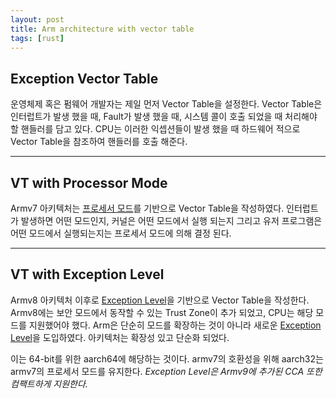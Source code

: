 ```yaml
---
layout: post
title: Arm architecture with vector table
tags: [rust]
---
```


## Exception Vector Table
운영체제 혹은 펌웨어 개발자는 제일 먼저 Vector Table을 설정한다.
Vector Table은 인터럽트가 발생 했을 때, Fault가 발생 했을 때, 시스템 콜이 호출 되었을 때 처리해야 할 핸들러를 담고 있다.
CPU는 이러한 익셉션들이 발생 했을 때 하드웨어 적으로 Vector Table을 참조하여 핸들러를 호출 해준다.

---

## VT with Processor Mode
Armv7 아키텍처는 [프로세서 모드](https://developer.arm.com/documentation/den0013/d/ARM-Processor-Modes-and-Registers)를
기반으로 Vector Table을 작성하였다. 
인터럽트가 발생하면 어떤 모드인지, 커널은 어떤 모드에서 실행 되는지 그리고 유저 프로그램은 어떤 모드에서 실행되는지는 프로세서 모드에 의해 결정 된다.

---

## VT with Exception Level
Armv8 아키텍처 이후로 [Exception Level](https://developer.arm.com/documentation/102412/0102)을 기반으로 Vector Table을 작성한다.
Armv8에는 보안 모드에서 동작할 수 있는 Trust Zone이 추가 되었고, CPU는 해당 모드를 지원했어야 했다.
Arm은 단순히 모드를 확장하는 것이 아니라 새로운 [Exception Level](https://developer.arm.com/documentation/102412/0102)을 도입하였다.
아키텍처는 확장성 있고 단순화 되었다.

이는 64-bit를 위한 aarch64에 해당하는 것이다. armv7의 호환성을 위해 aarch32는 armv7의 프로세서 모드를 유지한다.
*Exception Level은 Armv9에 추가된 CCA 또한 컴팩트하게 지원한다.*
